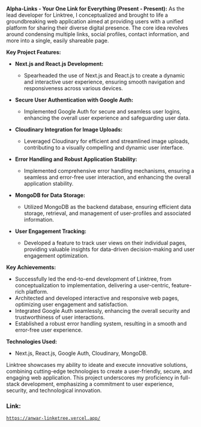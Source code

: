 **Alpha-Links - Your One Link for Everything (Present - Present):**
As the lead developer for Linktree, I conceptualized and brought to life a groundbreaking web application aimed at providing users with a unified platform for sharing their diverse digital presence. The core idea revolves around condensing multiple links, social profiles, contact information, and more into a single, easily shareable page.

**Key Project Features:**
- **Next.js and React.js Development:**
  - Spearheaded the use of Next.js and React.js to create a dynamic and interactive user experience, ensuring smooth navigation and responsiveness across various devices.

- **Secure User Authentication with Google Auth:**
  - Implemented Google Auth for secure and seamless user logins, enhancing the overall user experience and safeguarding user data.

- **Cloudinary Integration for Image Uploads:**
  - Leveraged Cloudinary for efficient and streamlined image uploads, contributing to a visually compelling and dynamic user interface.

- **Error Handling and Robust Application Stability:**
  - Implemented comprehensive error handling mechanisms, ensuring a seamless and error-free user interaction, and enhancing the overall application stability.

- **MongoDB for Data Storage:**
  - Utilized MongoDB as the backend database, ensuring efficient data storage, retrieval, and management of user-profiles and associated information.

- **User Engagement Tracking:**
  - Developed a feature to track user views on their individual pages, providing valuable insights for data-driven decision-making and user engagement optimization.

**Key Achievements:**
- Successfully led the end-to-end development of Linktree, from conceptualization to implementation, delivering a user-centric, feature-rich platform.
- Architected and developed interactive and responsive web pages, optimizing user engagement and satisfaction.
- Integrated Google Auth seamlessly, enhancing the overall security and trustworthiness of user interactions.
- Established a robust error handling system, resulting in a smooth and error-free user experience.

**Technologies Used:**
- Next.js, React.js, Google Auth, Cloudinary, MongoDB.

Linktree showcases my ability to ideate and execute innovative solutions, combining cutting-edge technologies to create a user-friendly, secure, and engaging web application. This project underscores my proficiency in full-stack development, emphasizing a commitment to user experience, security, and technological innovation.

### Link: 
[`https://anwar-linketree.vercel.app/`](https://anwar-linketree.vercel.app/)
